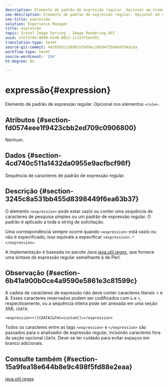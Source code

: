 ```yaml
---
description: Elemento de padrão de expressão regular. Opcional em elementos <rule>.
seo-description: Elemento de padrão de expressão regular. Opcional em elementos <rule>.
seo-title: expressão
solution: Experience Manager
title: expressão
topic: Scene7 Image Serving - Image Rendering API
uuid: e7ef3769-0090-42d6-8021-1c213f1ee391
translation-type: tm+mt
source-git-commit: 4439103ccd0d63afdd9ec20bd475560e8f84dcba
workflow-type: tm+mt
source-wordcount: '154'
ht-degree: 0%

---
```



# expressão{#expression}

Elemento de padrão de expressão regular. Opcional nos elementos `<rule>`.

## Atributos {#section-fd0574eee1f9423cbb2ed709c0906800}

Nenhum.

## Dados {#section-4cd740c511a1432da0955e9acfbcf96f}

Sequência de caracteres de padrão de expressão regular.

## Descrição {#section-3245c8a531bb455d8398449f6ea63b37}

O elemento `<expression>` pode estar vazio ou conter uma sequência de caracteres de pesquisa simples ou um padrão de expressão regular. O padrão é aplicado a toda a string de solicitação.

Uma correspondência sempre ocorre quando `<expression>` está vazio ou não é especificado; isso equivale a especificar `<expression>.*</expression>`.

A implementação é baseada no pacote Java [java.util.regex](../../../../../ir-api/material-cat/image-rendering-api-ref/c-ir-material-catalog/c-ir-rule-set-reference/r-ir-expression.md#reference-49867deecb58412bbdc2ced564bbea3e), que fornece uma sintaxe de expressão regular semelhante à de Perl.

## Observação {#section-6b41a900b0ce4a9590e5861e3c81599c}

A cadeia de caracteres de expressão não deve conter caracteres literais &lt; e &amp;. Esses caracteres reservados podem ser codificados com `&` e `<`, respectivamente, ou a sequência inteira pode ser anexada em uma seção XML `CDATA`:

`<expression><![CDATA[&fmt=custom]]></expression>`

Todos os caracteres entre as tags `<expression>` e `</expression>` são passados para o analisador de expressão regular, incluindo caracteres fora da seção opcional `CDATA`. Deve-se ter cuidado para evitar espaços em branco adicionais.

## Consulte também {#section-15a9fea18e644b8e9c498f5fd88e2eaa}

[java.util.regex](https://www2.cs.duke.edu/csed/java/jdk1.4.2/docs/api/)
